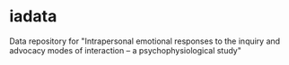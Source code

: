 # iadata
Data repository for "Intrapersonal emotional responses to the inquiry and advocacy modes of interaction – a psychophysiological study"
